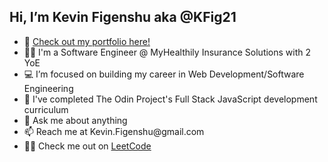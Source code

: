 <h2> Hi, I’m Kevin Figenshu aka @KFig21 </h2>

<ul>
  <li>👀 <a href="https://kfig21.github.io/portfolio_2022/" target="_blank" rel="noopener noreferrer">Check out my portfolio here!</a></li>
  <li>🧑‍💻 I'm a Software Engineer @ MyHealthily Insurance Solutions with 2 YoE</li>
  <li>💻 I’m focused on building my career in Web Development/Software Engineering</li>
  <li>🌱 I've completed The Odin Project's Full Stack JavaScript development curriculum</li>
  <li>💬 Ask me about anything</li>
  <li>📫 Reach me at Kevin.Figenshu@gmail.com</li>
  <li>👨‍💻 Check me out on <a href="https://leetcode.com/KFig21/" target="_blank" rel="noopener noreferrer">LeetCode</a></li>
</ul>

<!---
KFig21/KFig21 is a ✨ special ✨ repository because its `README.md` (this file) appears on your GitHub profile.
You can click the Preview link to take a look at your changes.
--->
